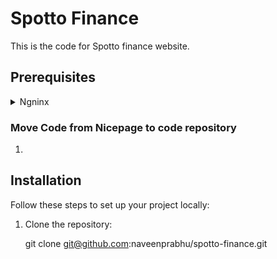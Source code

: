 # Spotto Finance

This is the code for Spotto finance website.

## Prerequisites 

<details>
<summary>Ngninx</summary>

#### Step 1: Install Nginx

```bash
brew install nginx
```

#### Step 2: Start Nginx

```bash
brew services start nginx
```

#### Step 3: Verify Installation
To verify that Nginx is running, open your web browser and navigate to http://localhost. You should see the default Nginx welcome page.

#### Step 4: Configuration
The default configuration file for Nginx installed via Homebrew is located at:
```bash
/usr/local/etc/nginx/nginx.conf
```
#### Step 5: Reload Nginx
```bash
brew services reload nginx
```

#### Step 5: Stop Nginx
```bash
brew services stop nginx
```

</details>

### Move Code from Nicepage to code repository

1. 




## Installation

Follow these steps to set up your project locally:

1. Clone the repository:

   git clone git@github.com:naveenprabhu/spotto-finance.git
